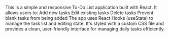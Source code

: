 This is a simple and responsive To-Do List application built with React. It allows users to:
Add new tasks
Edit existing tasks
Delete tasks
Prevent blank tasks from being added
The app uses React Hooks (useState) to manage the task list and editing state. It's styled with a custom CSS file and provides a clean, user-friendly interface for managing daily tasks efficiently.
